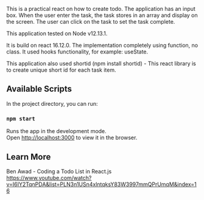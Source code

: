 This is a practical react on how to create todo. The application has an input box. When the user enter the task, the task stores in an array and display on the screen. The user can click on the task to set the task complete.

This application tested on Node v12.13.1.

It is build on react 16.12.0. The implementation completely using function, no class. It used hooks functionality, for example: useState.

This application also used shortid (npm install shortid) - This react library is to create unique short id for each task item.

## Available Scripts

In the project directory, you can run:

### `npm start`

Runs the app in the development mode.<br />
Open [http://localhost:3000](http://localhost:3000) to view it in the browser.

## Learn More

Ben Awad - Coding a Todo List in React.js<br />
https://www.youtube.com/watch?v=I6IY2TqnPDA&list=PLN3n1USn4xlntqksY83W3997mmQPrUmqM&index=16

